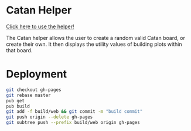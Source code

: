 
# Catan Helper
[Click here to use the helper!](http://jerold.github.io/Catan)

The Catan helper allows the user to create a random valid Catan board, or create their own. It then displays the utility values of building plots within that board.

# Deployment

```bash
git checkout gh-pages
git rebase master
pub get
pub build
git add -f build/web && git commit -m "build commit"
git push origin --delete gh-pages
git subtree push --prefix build/web origin gh-pages
```

